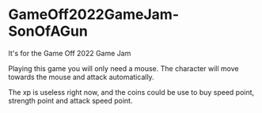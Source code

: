 # GameOff2022GameJam-SonOfAGun
 It's for the Game Off 2022 Game Jam


Playing this game you will only need a mouse. The character will move towards the mouse and attack automatically.

The xp is useless right now, and the coins could be use to buy speed point, strength point and attack speed point.

